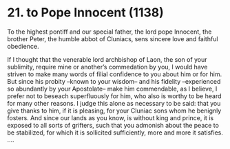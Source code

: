 # 21. to Pope Innocent \(1138\)

To the highest pontiff and our special father, the lord pope Innocent, the brother Peter, the humble abbot of Cluniacs, sens sincere love and faithful obedience.

If I thought that the venerable lord archbishop of Laon, the son of your sublimity, require mine or another’s commedation by you, I would have striven to make many words of filial confidence to you about him or for him. But since his probity –known to your wisdom– and his fidelity –experienced so abundantly by your Apostolate– make him commendable, as I believe, I prefer not to beseach superfluously for him, who also is worthy to be heard for many other reasons. I judge this alone as necessary to be said: that you give thanks to him, if it is pleasing, for your Cluniac sons whom he benignly fosters. And since our lands as you know, is without king and prince, it is exposed to all sorts of grifters, such that you admonish about the peace to be stabilized, for which it is sollicited sufficiently, more and more it satisfies. ….

